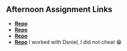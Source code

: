 ## Afternoon Assignment Links

* **[Repo](https://github.com/rsvickers/GameNight)**
* **[Repo](https://github.com/rsvickers/Vendr)**
* **[Repo](https://github.com/rsvickers/fall23_gregslist)**
* **[Repo](https://github.com/DanielCoder12/jungle-jumble)** I worked with Daniel, I did not cheat 😁
